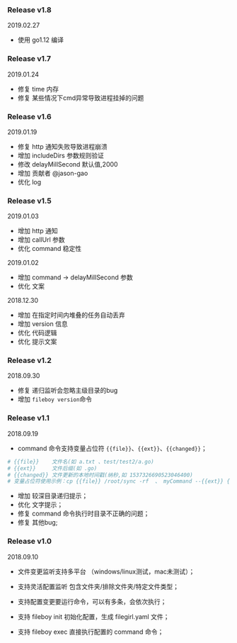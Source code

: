 ### Release v1.8

2019.02.27  

- 使用 go1.12 编译  



### Release v1.7

2019.01.24  

- 修复 time 内存  
- 修复 某些情况下cmd异常导致进程挂掉的问题  



### Release v1.6

2019.01.19  

- 修复 http 通知失败导致进程崩溃  
- 增加 includeDirs 参数规则验证  
- 修改 delayMillSecond 默认值,2000  
- 增加 贡献者 @jason-gao  
- 优化 log  



### Release v1.5

2019.01.03  

- 增加 http 通知  
- 增加 callUrl 参数  
- 优化 command 稳定性  



2019.01.02  

- 增加 command -> delayMillSecond 参数  
- 优化 文案  



2018.12.30  

- 增加 在指定时间内堆叠的任务自动丢弃  
- 增加 version 信息  
- 优化 代码逻辑  
- 优化 提示文案  



### Release v1.2

2018.09.30  

- 修复 递归监听会忽略主级目录的bug  
- 增加 `fileboy version`命令  



### Release v1.1

2018.09.19

- command 命令支持变量占位符 `{{file}}`、`{{ext}}`、`{{changed}}`；  

```yaml
# {{file}}    文件名(如 a.txt 、test/test2/a.go)
# {{ext}}     文件后缀(如 .go)
# {{changed}} 文件更新的本地时间戳(纳秒,如 1537326690523046400)
# 变量占位符使用示例：cp {{file}} /root/sync -rf  、 myCommand --{{ext}} {{changed}}
```

- 增加 较深目录递归提示；  
- 优化 文字提示；  
- 修复 command 命令执行时目录不正确的问题； 
- 修复 其他bug; 



### Release v1.0

2018.09.10

- 文件变更监听支持多平台 （windows/linux测试，mac未测试）；  

- 支持灵活配置监听 包含文件夹/排除文件夹/特定文件类型；  

- 支持配置变更要运行命令，可以有多条，会依次执行；  

- 支持 fileboy init 初始化配置，生成 filegirl.yaml 文件；  

- 支持 fileboy exec 直接执行配置的 command 命令；  